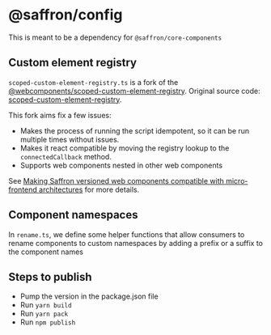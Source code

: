 # @saffron/config

This is meant to be a dependency for `@saffron/core-components`

## Custom element registry

`scoped-custom-element-registry.ts` is a fork of the [@webcomponents/scoped-custom-element-registry](https://www.npmjs.com/package/@webcomponents/scoped-custom-element-registry).
Original source code: [scoped-custom-element-registry](https://github.com/webcomponents/polyfills/blob/master/packages/scoped-custom-element-registry/src/scoped-custom-element-registry.ts).

This fork aims fix a few issues:

- Makes the process of running the script idempotent, so it can be run multiple times without issues.
- Makes it react compatible by moving the registry lookup to the `connectedCallback` method.
- Supports web components nested in other web components

See [Making Saffron versioned web components compatible with micro-frontend architectures](https://trten.sharepoint.com/:u:/r/sites/TRdesignsystem/SitePages/Making-Saffron-versioned-web-components-compatible-with-micro-frontend-architectures.aspx?csf=1&web=1&e=r4XvCy) for more details.

## Component namespaces

In `rename.ts`, we define some helper functions that allow consumers to rename components to custom namespaces by adding a prefix or a suffix to the component names

## Steps to publish

- Pump the version in the package.json file
- Run `yarn build`
- Run `yarn pack`
- Run `npm publish`
